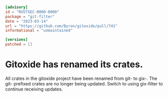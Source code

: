```toml
[advisory]
id = "RUSTSEC-0000-0000"
package = "git-filter"
date = "2023-03-14"
url = "https://github.com/Byron/gitoxide/pull/741"
informational = "unmaintained"

[versions]
patched = []
```

# Gitoxide has renamed its crates.

All crates in the gitoxide project have been renamed from git-<crate> to
gix-<crate>. The git- prefixed crates are no longer being updated. Switch
to using gix-filter to continue receiving updates.

